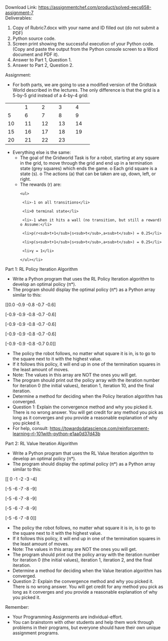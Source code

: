 Download Link: https://assignmentchef.com/product/solved-eecs658-assignment-7
<br>
Deliverables:

<ol>

 <li>Copy of Rubric7.docx with your name and ID filled out (do not submit a PDF)</li>

 <li>Python source code.</li>

 <li>Screen print showing the successful execution of your Python code. (Copy and paste the output from the Python console screen to a Word document and PDF it).</li>

 <li>Answer to Part 1, Question 1.</li>

 <li>Answer to Part 2, Question 2.</li>

</ol>




Assignment:

<ul>

 <li>For both parts, we are going to use a modified version of the Gridtask World described in the lectures. The only difference is that the grid is a 5-by-5 grid instead of a 4-by-4 grid:</li>

</ul>

<table width="192">

 <tbody>

  <tr>

   <td width="38"> </td>

   <td width="38">1</td>

   <td width="38">2</td>

   <td width="38">3</td>

   <td width="38">4</td>

  </tr>

  <tr>

   <td width="38">5</td>

   <td width="38">6</td>

   <td width="38">7</td>

   <td width="38">8</td>

   <td width="38">9</td>

  </tr>

  <tr>

   <td width="38">10</td>

   <td width="38">11</td>

   <td width="38">12</td>

   <td width="38">13</td>

   <td width="38">14</td>

  </tr>

  <tr>

   <td width="38">15</td>

   <td width="38">16</td>

   <td width="38">17</td>

   <td width="38">18</td>

   <td width="38">19</td>

  </tr>

  <tr>

   <td width="38">20</td>

   <td width="38">21</td>

   <td width="38">22</td>

   <td width="38">23</td>

   <td width="38"> </td>

  </tr>

 </tbody>

</table>

<ul>

 <li>Everything else is the same:

  <ul>

   <li>The goal of the Gridworld Task is for a robot, starting at any square in the grid, to move through the grid and end up in a termination state (grey squares) which ends the game. o Each grid square is a state (s).  o The actions (a) that can be taken are up, down, left, or right.</li>

   <li>The rewards (r) are:

    <ul>

     <li>-1 on all transitions</li>

     <li>0 terminal state</li>

     <li>-1 when it hits a wall (no transition, but still a reward) o Assume:</li>

     <li>p(r<sub>t+1</sub>|s<sub>t</sub>,a<sub>t</sub>) = 0.25</li>

     <li>p(s<sub>t+1</sub>|s<sub>t</sub>,a<sub>t</sub>) = 0.25</li>

     <li>γ = 1</li>

    </ul></li>

  </ul></li>

</ul>




Part 1: RL Policy Iteration Algorithm

<ul>

 <li>Write a Python program that uses the RL Policy Iteration algorithm to develop an optimal policy (π*).</li>

 <li>The program should display the optimal policy (π*) as a Python array similar to this:</li>

</ul>

[[0.0 -0.9 -0.8 -0.7 -0.6]

[-0.9 -0.9 -0.8 -0.7 -0.6]

[-0.9 -0.9 -0.8 -0.7 -0.6]

[-0.9 -0.9 -0.8 -0.7 -0.6]

[-0.9 -0.9 -0.8 -0.7 0.0]]

<ul>

 <li>The policy the robot follows, no matter what square it is in, is to go to the square next to it with the highest value.</li>

 <li>If it follows this policy, it will end up in one of the termination squares in the least amount of moves.</li>

 <li>Note: The values in this array are NOT the ones you will get.</li>

 <li>The program should print out the policy array with the iteration number for iteration 0 (the initial values), iteration 1, iteration 10, and the final iteration.</li>

 <li>Determine a method for deciding when the Policy Iteration algorithm has converged.</li>

 <li>Question 1: Explain the convergence method and why you picked it. There is no wrong answer. You will get credit for any method you pick as long as it converges and you provide a reasonable explanation of why you picked it.</li>

 <li>For help, consult: <a href="https://towardsdatascience.com/reinforcement-learning-rl-101-with-python-e1aa0d37d43b">https://towardsdatascience.com/reinforcement-learning-rl-101</a><a href="https://towardsdatascience.com/reinforcement-learning-rl-101-with-python-e1aa0d37d43b">with-python-e1aa0d37d43b</a></li>

</ul>




Part 2: RL Value Iteration Algorithm

<ul>

 <li>Write a Python program that uses the RL Value Iteration algorithm to develop an optimal policy (π*).</li>

 <li>The program should display the optimal policy (π*) as a Python array similar to this:</li>

</ul>

[[ 0 -1 -2 -3 -4]

[-5 -6 -7 -8 -9]

[-5 -6 -7 -8 -9]

[-5 -6 -7 -8 -9]

[-5 -6 -7 -8 0]]

<ul>

 <li>The policy the robot follows, no matter what square it is in, is to go to the square next to it with the highest value.</li>

 <li>If it follows this policy, it will end up in one of the termination squares in the least amount of moves.</li>

 <li>Note: The values in this array are NOT the ones you will get.</li>

 <li>The program should print out the policy array with the iteration number for iteration 0 (the initial values), iteration 1, iteration 2, and the final iteration.</li>

 <li>Determine a method for deciding when the Value Iteration algorithm has converged.</li>

 <li>Question 2: Explain the convergence method and why you picked it. There is no wrong answer. You will get credit for any method you pick as long as it converges and you provide a reasonable explanation of why you picked it.</li>

</ul>




Remember:

<ul>

 <li>Your Programming Assignments are individual-effort.</li>

 <li>You can brainstorm with other students and help them work through problems in their programs, but everyone should have their own unique assignment programs.</li>

</ul>